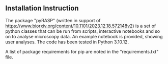 ## Installation Instruction

The package "pyRASP" (written in support of https://www.biorxiv.org/content/10.1101/2023.12.18.572148v2) is a set of python classes that can be run from scripts, interactive notebooks and so on to analyse microscopy data. An example notebook is provided, showing user analyses. The code has been tested in Python 3.10.12.

A list of package requirements for pip are noted in the "requirements.txt" file.
